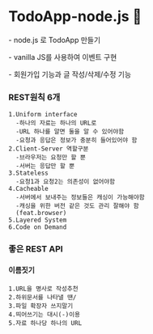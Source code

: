 # TodoApp-node.js :seedling:
<p>- node.js 로 TodoApp 만들기</p>
<p>- vanilla JS를 사용하여 이벤트 구현</p>
<p>- 회원가입 기능과 글 작성/삭제/수정 기능</p>

### REST원칙 6개
~~~
1.Uniform interface
  -하나의 자료는 하나의 URL로
  -URL 하나를 알면 둘을 알 수 있어야함
  -요청과 응답은 정보가 충분히 들어있어야 함
2.Client-Server 역할구분
  -브라우저는 요청만 할 뿐
  -서버는 응답만 할 뿐
3.Stateless
  -요청1과 요청2는 의존성이 없어야함
4.Cacheable
  -서버에서 보내주는 정보들은 캐싱이 가능해야함
  -캐싱을 위한 버전 같은 것도 관리 잘해야 함
  (feat.browser)
5.Layered System
6.Code on Demand
~~~

### 좋은 REST API
#### 이름짓기
~~~
1.URL을 명사로 작성추천
2.하위문서를 나타낼 땐/
3.파일 확장자 쓰지말기
4.띄어쓰기는 대시(-)이용
5.자료 하나당 하나의 URL
~~~
